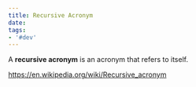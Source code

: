 ```yaml
---
title: Recursive Acronym
date:
tags:
- '#dev'
---
```


A **recursive acronym** is an acronym that refers to itself.

https://en.wikipedia.org/wiki/Recursive_acronym